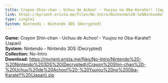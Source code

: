 ```yaml
---
title: Crayon Shin-chan - Uchuu de Achoo! - Yuujou no Oba-Karate!! (Japan)
link: https://myrient.erista.me/files/No-Intro/Nintendo%20-%20Nintendo%203DS%20(Decrypted)/Crayon%20Shin-chan%20-%20Uchuu%20de%20Achoo!%20-%20Yuujou%20no%20Oba-Karate!!%20(Japan).zip
type: single1
System: Nintendo - Nintendo 3DS (Decrypted)
---
```

<b>Game:</b> Crayon Shin-chan - Uchuu de Achoo! - Yuujou no Oba-Karate!! (Japan)<br>
<b>System:</b> Nintendo - Nintendo 3DS (Decrypted)<br>
<b>Collection:</b> No-Intro<br>
<b>Download:</b> https://myrient.erista.me/files/No-Intro/Nintendo%20-%20Nintendo%203DS%20(Decrypted)/Crayon%20Shin-chan%20-%20Uchuu%20de%20Achoo!%20-%20Yuujou%20no%20Oba-Karate!!%20(Japan).zip
